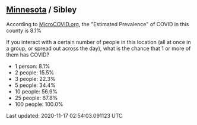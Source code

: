 
## [Minnesota](/united-states/minnesota) / Sibley

According to [MicroCOVID.org](http://microcovid.org),
the "Estimated Prevalence" of COVID in this county is 8.1%

If you interact with a certain number of people in this location
(all at once in a group, or spread out across the day), what is the chance that
1 or more of them has COVID?

- 1 person: 8.1%
- 2 people: 15.5%
- 3 people: 22.3%
- 5 people: 34.4%
- 10 people: 56.9%
- 25 people: 87.8%
- 100 people: 100.0%

Last updated: 2020-11-17 02:54:03.091123 UTC
